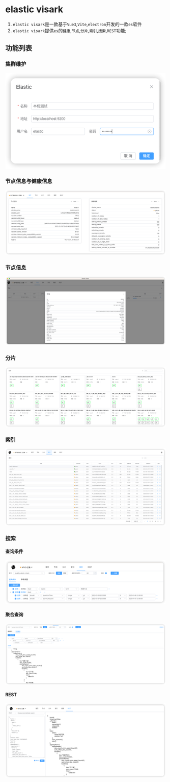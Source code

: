 # elastic visark

1. `elastic visark`是一款基于`Vue3`,`Vite`,`electron`开发的一款`es`软件
2. `elastic visark`提供`es`的`健康`,`节点`,`分片`,`索引`,`搜索`,`REST`功能;
## 功能列表
### 集群维护

![es.png](doc/images/es.png)

### 节点信息与健康信息
![home.png](doc/images/home.png)

### 节点信息

![node.png](doc/images/node.png)

### 分片

![shards.png](doc/images/shards.png)

### 索引

![index.png](doc/images/index.png)

### 搜索

#### 查询条件
![conditions.png](doc/images/conditions.png)

#### 聚合查询

![agg.png](doc/images/agg.png)

#### REST

![rest.png](doc/images/rest.png)
